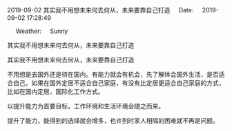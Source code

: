 2019-09-02 其实我不用想未来何去何从，未来要靠自己打造     Date:     2019-09-02 17:28:49

     Weather:     Sunny

其实我不用想未来何去何从，未来要靠自己打造

其实我不用想未来何去何从，未来要靠自己打造

不用想是去国外还是待在国内。有能力就会有机会，先了解体会国外生活，是否适合自己，如果在国外定居不适合自己家庭，有没有比定居更适合自己家庭的方式，比如在国内定居，国际化工作方式。

以提升能力为首要目标，工作环境和生活环境会随之而来。

提升了能力，能得到的选择就会增多，也许到时家人相隔的困难就不再是问题。
